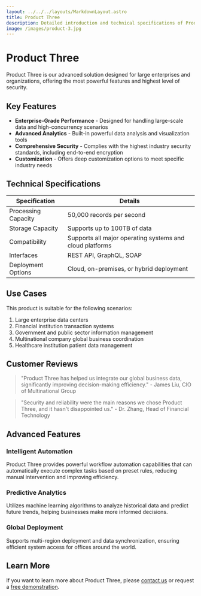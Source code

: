 ```yaml
---
layout: ../../../layouts/MarkdownLayout.astro
title: Product Three
description: Detailed introduction and technical specifications of Product Three
image: /images/product-3.jpg
---
```


# Product Three

Product Three is our advanced solution designed for large enterprises and organizations, offering the most powerful features and highest level of security.

## Key Features

- **Enterprise-Grade Performance** - Designed for handling large-scale data and high-concurrency scenarios
- **Advanced Analytics** - Built-in powerful data analysis and visualization tools
- **Comprehensive Security** - Complies with the highest industry security standards, including end-to-end encryption
- **Customization** - Offers deep customization options to meet specific industry needs

## Technical Specifications

| Specification | Details |
| --- | --- |
| Processing Capacity | 50,000 records per second |
| Storage Capacity | Supports up to 100TB of data |
| Compatibility | Supports all major operating systems and cloud platforms |
| Interfaces | REST API, GraphQL, SOAP |
| Deployment Options | Cloud, on-premises, or hybrid deployment |

## Use Cases

This product is suitable for the following scenarios:

1. Large enterprise data centers
2. Financial institution transaction systems
3. Government and public sector information management
4. Multinational company global business coordination
5. Healthcare institution patient data management

## Customer Reviews

> "Product Three has helped us integrate our global business data, significantly improving decision-making efficiency." - James Liu, CIO of Multinational Group

> "Security and reliability were the main reasons we chose Product Three, and it hasn't disappointed us." - Dr. Zhang, Head of Financial Technology

## Advanced Features

### Intelligent Automation

Product Three provides powerful workflow automation capabilities that can automatically execute complex tasks based on preset rules, reducing manual intervention and improving efficiency.

### Predictive Analytics

Utilizes machine learning algorithms to analyze historical data and predict future trends, helping businesses make more informed decisions.

### Global Deployment

Supports multi-region deployment and data synchronization, ensuring efficient system access for offices around the world.

## Learn More

If you want to learn more about Product Three, please [contact us](/en/contact) or request a [free demonstration](/en/demo).